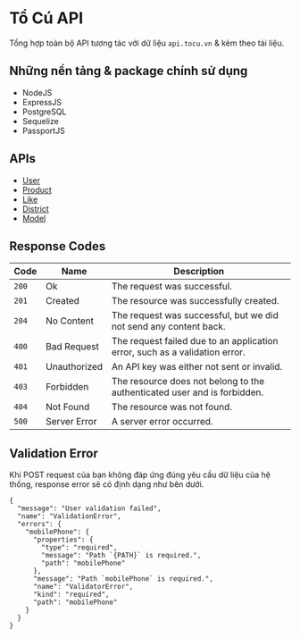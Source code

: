 # Tổ Cú API
Tổng hợp toàn bộ API tương tác với dữ liệu `api.tocu.vn` & kèm theo tài liệu.

## Những nền tảng & package chính sử dụng

- NodeJS
- ExpressJS
- PostgreSQL
- Sequelize
- PassportJS


## APIs
- [User](/docs/User.md)
- [Product](/docs/Product.md)
- [Like](/docs/Like.md)
- [District](/docs/District.md)
- [Model](/docs/Model.md)

## Response Codes
| Code | Name | Description |
| --- | --- | --- |
| `200` | Ok | The request was successful.
| `201` | Created | The resource was successfully created.
| `204` | No Content | The request was successful, but we did not send any content back.
| `400` | Bad Request | The request failed due to an application error, such as a validation error.
| `401` | Unauthorized | An API key was either not sent or invalid.
| `403` | Forbidden | The resource does not belong to the authenticated user and is forbidden.
| `404` | Not Found | The resource was not found.
| `500` | Server Error | A server error occurred.




## Validation Error
Khi POST request của bạn không đáp ứng đúng yêu cầu dữ liệu của hệ thống, response error sẽ có định dạng như bên dưới.

    {
      "message": "User validation failed",
      "name": "ValidationError",
      "errors": {
        "mobilePhone": {
          "properties": {
            "type": "required",
            "message": "Path `{PATH}` is required.",
            "path": "mobilePhone"
          },
          "message": "Path `mobilePhone` is required.",
          "name": "ValidatorError",
          "kind": "required",
          "path": "mobilePhone"
        }
      }
    }
